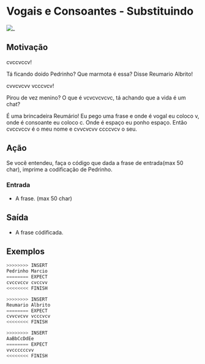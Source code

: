 # Vogais e Consoantes - Substituindo

![_](cover.jpg)

## Motivação

cvccvccv!

Tá ficando doido Pedrinho? Que marmota é essa? Disse Reumario Albrito!

cvvcvcvv vcccvcv!

Pirou de vez menino? O que é vcvcvcvcvc, tá achando que a vida é um chat?

É uma brincadeira Reumário! Eu pego uma frase e onde é vogal eu coloco v, onde é consoante eu coloco c. Onde é espaço eu ponho espaço. Então cvccvccv é o meu nome e cvvcvcvv ccccvcv o seu.

## Ação

Se você entendeu, faça o código que dada a frase de entrada(max 50 char), imprime a codificação de Pedrinho.

### Entrada

* A frase. (max 50 char)

## Saída

* A frase códificada.

## Exemplos

``` py
>>>>>>>> INSERT
Pedrinho Marcio
======== EXPECT
cvccvccv cvccvv
<<<<<<<< FINISH
```

```py
>>>>>>>> INSERT
Reumario Albrito
======== EXPECT
cvvcvcvv vcccvcv
<<<<<<<< FINISH
```

```py
>>>>>>>> INSERT
AaBbCcDdEe
======== EXPECT
vvccccccvv
<<<<<<<< FINISH
```
